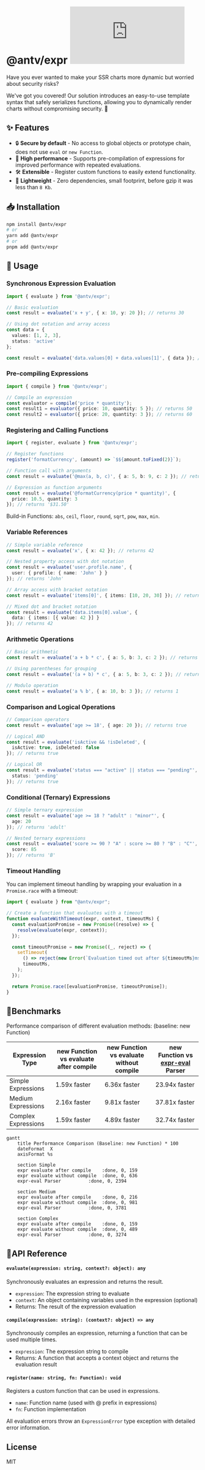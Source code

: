 # @antv/expr ![gzip size](https://img.badgesize.io/https://unpkg.com/@antv/expr/dist/index.esm.js?compression=gzip)

Have you ever wanted to make your SSR charts more dynamic but worried about security risks?

We've got you covered! Our solution introduces an easy-to-use template syntax that safely serializes functions, allowing you to dynamically render charts without compromising security. 🚀

## ✨ Features

- 🔒 **Secure by default** - No access to global objects or prototype chain, does not use `eval` or `new Function`.
- 🚀 **High performance** - Supports pre-compilation of expressions for improved performance with repeated evaluations.
- 🛠️ **Extensible** - Register custom functions to easily extend functionality.
- 🪩 **Lightweight** - Zero dependencies, small footprint, before gzip it was less than `8 Kb`.


## 📥 Installation

```bash
npm install @antv/expr
# or
yarn add @antv/expr
# or
pnpm add @antv/expr
```


## 🔨 Usage

### Synchronous Expression Evaluation

```typescript
import { evaluate } from '@antv/expr';

// Basic evaluation
const result = evaluate('x + y', { x: 10, y: 20 }); // returns 30

// Using dot notation and array access
const data = {
  values: [1, 2, 3],
  status: 'active'
};

const result = evaluate('data.values[0] + data.values[1]', { data }); // returns 3
```

### Pre-compiling Expressions

```typescript
import { compile } from '@antv/expr';

// Compile an expression
const evaluator = compile('price * quantity');
const result1 = evaluator({ price: 10, quantity: 5 }); // returns 50
const result2 = evaluator({ price: 20, quantity: 3 }); // returns 60
```

### Registering and Calling Functions

```typescript
import { register, evaluate } from '@antv/expr';

// Register functions
register('formatCurrency', (amount) => `$${amount.toFixed(2)}`);

// Function call with arguments
const result = evaluate('@max(a, b, c)', { a: 5, b: 9, c: 2 }); // returns 9

// Expression as function arguments
const result = evaluate('@formatCurrency(price * quantity)', { 
  price: 10.5, quantity: 3 
}); // returns '$31.50'
```
Build-in Functions: `abs`, `ceil`, `floor`, `round`, `sqrt`, `pow`, `max`, `min`.

### Variable References

```typescript
// Simple variable reference
const result = evaluate('x', { x: 42 }); // returns 42

// Nested property access with dot notation
const result = evaluate('user.profile.name', { 
  user: { profile: { name: 'John' } } 
}); // returns 'John'

// Array access with bracket notation
const result = evaluate('items[0]', { items: [10, 20, 30] }); // returns 10

// Mixed dot and bracket notation
const result = evaluate('data.items[0].value', { 
  data: { items: [{ value: 42 }] } 
}); // returns 42
```

### Arithmetic Operations

```typescript
// Basic arithmetic
const result = evaluate('a + b * c', { a: 5, b: 3, c: 2 }); // returns 11

// Using parentheses for grouping
const result = evaluate('(a + b) * c', { a: 5, b: 3, c: 2 }); // returns 16

// Modulo operation
const result = evaluate('a % b', { a: 10, b: 3 }); // returns 1
```

### Comparison and Logical Operations

```typescript
// Comparison operators
const result = evaluate('age >= 18', { age: 20 }); // returns true

// Logical AND
const result = evaluate('isActive && !isDeleted', { 
  isActive: true, isDeleted: false 
}); // returns true

// Logical OR
const result = evaluate('status === "active" || status === "pending"', { 
  status: 'pending' 
}); // returns true
```

### Conditional (Ternary) Expressions

```typescript
// Simple ternary expression
const result = evaluate('age >= 18 ? "adult" : "minor"', { 
  age: 20 
}); // returns 'adult'

// Nested ternary expressions
const result = evaluate('score >= 90 ? "A" : score >= 80 ? "B" : "C"', { 
  score: 85 
}); // returns 'B'
```

### Timeout Handling

You can implement timeout handling by wrapping your evaluation in a `Promise.race` with a timeout:

```typescript
import { evaluate } from "@antv/expr";

// Create a function that evaluates with a timeout
function evaluateWithTimeout(expr, context, timeoutMs) {
  const evaluationPromise = new Promise((resolve) => {
    resolve(evaluate(expr, context));
  });

  const timeoutPromise = new Promise((_, reject) => {
    setTimeout(
      () => reject(new Error(`Evaluation timed out after ${timeoutMs}ms`)),
      timeoutMs,
    );
  });

  return Promise.race([evaluationPromise, timeoutPromise]);
}
```


## 🚀Benchmarks

Performance comparison of different evaluation methods: (baseline: new Function)

| Expression Type       | new Function vs evaluate after compile | new Function vs evaluate without compile | new Function vs [expr-eval](https://www.npmjs.com/package/expr-eval?activeTab=readme) Parser |
|-----------------------|----------------------------------------|------------------------------------------|----------------------------------|
| Simple Expressions    | 1.59x faster                          | 6.36x faster                             | 23.94x faster                    |
| Medium Expressions    | 2.16x faster                          | 9.81x faster                            | 37.81x faster                    |
| Complex Expressions   | 1.59x faster                          | 4.89x faster                             | 32.74x faster                    |

```mermaid
gantt
    title Performance Comparison (Baseline: new Function) * 100
    dateFormat  X
    axisFormat %s

    section Simple
    expr evaluate after compile    :done, 0, 159
    expr evaluate without compile  :done, 0, 636
    expr-eval Parser          :done, 0, 2394

    section Medium
    expr evaluate after compile    :done, 0, 216
    expr evaluate without compile  :done, 0, 981
    expr-eval Parser          :done, 0, 3781

    section Complex
    expr evaluate after compile    :done, 0, 159
    expr evaluate without compile  :done, 0, 489
    expr-eval Parser          :done, 0, 3274
```


## 📮API Reference

#### `evaluate(expression: string, context?: object): any`

Synchronously evaluates an expression and returns the result.

- `expression`: The expression string to evaluate
- `context`: An object containing variables used in the expression (optional)
- Returns: The result of the expression evaluation

#### `compile(expression: string): (context?: object) => any`

Synchronously compiles an expression, returning a function that can be used multiple times.

- `expression`: The expression string to compile
- Returns: A function that accepts a context object and returns the evaluation result

#### `register(name: string, fn: Function): void`

Registers a custom function that can be used in expressions.

- `name`: Function name (used with @ prefix in expressions)
- `fn`: Function implementation

All evaluation errors throw an `ExpressionError` type exception with detailed error information.


## License

MIT
